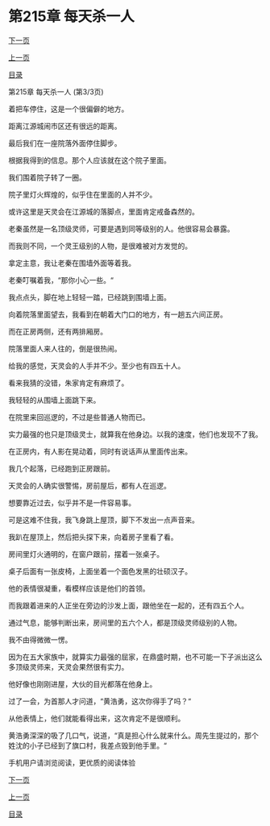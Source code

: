<h1>第215章   每天杀一人</h1>
            <div><p><a href="./0645_%E7%AC%AC216%E7%AB%A0_%E8%B4%BC%E5%BF%83%E4%B8%8D%E6%AD%BB.md">下一页</a></p><p><a href="./0643_%E7%AC%AC215%E7%AB%A0_%E6%AF%8F%E5%A4%A9%E6%9D%80%E4%B8%80%E4%BA%BA.md">上一页</a></p><p><a href="../">目录</a></p></div>
            <div><p>第215章   每天杀一人 (第3/3页)</p><p>着把车停住，这是一个很偏僻的地方。</p><p>距离江源城闹市区还有很远的距离。</p><p>最后我们在一座院落外面停住脚步。</p><p>根据我得到的信息。那个人应该就在这个院子里面。</p><p>我们围着院子转了一圈。</p><p>院子里灯火辉煌的，似乎住在里面的人并不少。</p><p>或许这里是天灵会在江源城的落脚点，里面肯定戒备森然的。</p><p>老秦虽然是一名顶级灵师，可要是遇到同等级别的人。他很容易会暴露。</p><p>而我则不同，一个灵王级别的人物，是很难被对方发觉的。</p><p>拿定主意，我让老秦在围墙外面等着我。</p><p>老秦叮嘱着我，“那你小心一些。“</p><p>我点点头，脚在地上轻轻一踏，已经跳到围墙上面。</p><p>向着院落里面望去，我看到在朝着大门口的地方，有一趟五六间正房。</p><p>而在正房两侧，还有两排厢房。</p><p>院落里面人来人往的，倒是很热闹。</p><p>给我的感觉，天灵会的人手并不少。至少也有四五十人。</p><p>看来我猜的没错，朱家肯定有麻烦了。</p><p>我轻轻的从围墙上面跳下来。</p><p>在院里来回巡逻的，不过是些普通人物而已。</p><p>实力最强的也只是顶级灵士，就算我在他身边。以我的速度，他们也发现不了我。</p><p>在正房内，有人影在晃动着，同时有说话声从里面传出来。</p><p>我几个起落，已经跑到正房跟前。</p><p>天灵会的人确实很警惕，房前屋后，都有人在巡逻。</p><p>想要靠近过去，似乎并不是一件容易事。</p><p>可是这难不住我，我飞身跳上屋顶，脚下不发出一点声音来。</p><p>我趴在屋顶上，然后把头探下来，向着房子里看了看。</p><p>房间里灯火通明的，在窗户跟前，摆着一张桌子。</p><p>桌子后面有一张皮椅，上面坐着一个面色发黑的壮硕汉子。</p><p>他的表情很凝重，看模样应该是他们的首领。</p><p>而我跟着进来的人正坐在旁边的沙发上面，跟他坐在一起的，还有四五个人。</p><p>通过气息，能够判断出来，房间里的五六个人，都是顶级灵师级别的人物。</p><p>我不由得微微一愣。</p><p>因为在五大家族中，就算实力最强的屈家，在鼎盛时期，也不可能一下子派出这么多顶级灵师来，天灵会果然很有实力。</p><p>他好像也刚刚进屋，大伙的目光都落在他身上。</p><p>过了一会，为首那人才问道，“黄浩勇，这次你得手了吗？“</p><p>从他表情上，他们就能看得出来，这次肯定不是很顺利。</p><p>黄浩勇深深的吸了几口气，说道，“真是担心什么就来什么。周先生提过的，那个姓沈的小子已经到了旗口村，我差点毁到他手里。“</p><p>手机用户请浏览阅读，更优质的阅读体验</p></div>
            <div><p><a href="./0645_%E7%AC%AC216%E7%AB%A0_%E8%B4%BC%E5%BF%83%E4%B8%8D%E6%AD%BB.md">下一页</a></p><p><a href="./0643_%E7%AC%AC215%E7%AB%A0_%E6%AF%8F%E5%A4%A9%E6%9D%80%E4%B8%80%E4%BA%BA.md">上一页</a></p><p><a href="../">目录</a></p></div>